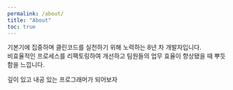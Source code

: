 ```yaml
---
permalink: /about/
title: "About"
toc: true
---
```




기본기에 집중하며 클린코드를 실천하기 위해 노력하는 8년 차 개발자입니다.  
비효율적인 프로세스를 리팩토링하여 개선하고 팀원들의 업무 효율이 향상됐을 때 뿌듯함을 느낍니다.

깊이 있고 내공 있는 프로그래머가 되어보자